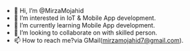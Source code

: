 - 👋 Hi, I’m @MirzaMojahid
- 👀 I’m interested in IoT & Mobile App development.
- 🌱 I’m currently learning  Mobile App development.
- 💞️ I’m looking to collaborate on with skilled person.
- 📫 How to reach me?via GMail(mirzamojahid7@gmail.com).
<!---
MirzaMojahid/MirzaMojahid is a ✨ special ✨ repository because its `README.md` (this file) appears on your GitHub profile.
You can click the Preview link to take a look at your changes.
--->
